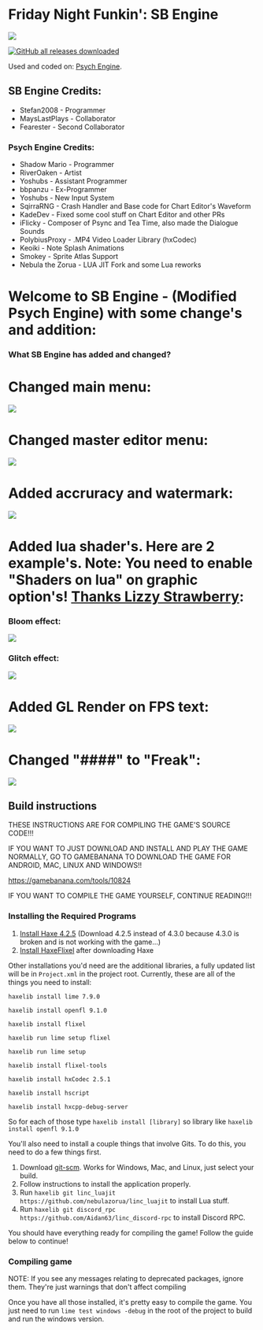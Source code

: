 # Friday Night Funkin': SB Engine
![](https://raw.githubusercontent.com/Stefan2008Git/FNF-SB-Engine/main/documents/SB-Engine.png)

[![GitHub all releases downloaded](https://img.shields.io/github/downloads/Stefan2008Git/FNF-SB-Engine/total?style=flat-square)](https://github.com/Stefan2008Git/FNF-SB-Engine/releases)

Used and coded on: [Psych Engine](https://gamebanana.com/mods/309789).
## SB Engine Credits:
* Stefan2008 - Programmer
* MaysLastPlays - Collaborator
* Fearester - Second Collaborator

### Psych Engine Credits:
* Shadow Mario - Programmer
* RiverOaken - Artist
* Yoshubs - Assistant Programmer
* bbpanzu - Ex-Programmer
* Yoshubs - New Input System
* SqirraRNG - Crash Handler and Base code for Chart Editor's Waveform
* KadeDev - Fixed some cool stuff on Chart Editor and other PRs
* iFlicky - Composer of Psync and Tea Time, also made the Dialogue Sounds
* PolybiusProxy - .MP4 Video Loader Library (hxCodec)
* Keoiki - Note Splash Animations
* Smokey - Sprite Atlas Support
* Nebula the Zorua - LUA JIT Fork and some Lua reworks


# Welcome to SB Engine - (Modified Psych Engine) with some change's and addition: 
### What SB Engine has added and changed?
# Changed main menu: 
![](https://raw.githubusercontent.com/Stefan2008Git/FNF-SB-Engine/main/documents/Example_1.png)

# Changed master editor menu:
![](https://raw.githubusercontent.com/Stefan2008Git/FNF-SB-Engine/main/documents/Example_2.png)

# Added accruracy and watermark:
![](https://raw.githubusercontent.com/Stefan2008Git/FNF-SB-Engine/main/documents/Example_3.png)

# Added lua shader's. Here are 2 example's. Note: You need to enable "Shaders on lua" on graphic option's! [Thanks Lizzy Strawberry](https://www.youtube.com/@LizzyStrawberry):
### Bloom effect:
![](https://raw.githubusercontent.com/Stefan2008Git/FNF-SB-Engine/main/documents/Example_4.png)
### Glitch effect:
![](https://raw.githubusercontent.com/Stefan2008Git/FNF-SB-Engine/main/documents/Example_5.png)

# Added GL Render on FPS text:
![](https://raw.githubusercontent.com/Stefan2008Git/FNF-SB-Engine/main/documents/Example_7.png)

# Changed "####" to "Freak":
![](https://raw.githubusercontent.com/Stefan2008Git/FNF-SB-Engine/main/documents/Example_6.png)

## Build instructions

THESE INSTRUCTIONS ARE FOR COMPILING THE GAME'S SOURCE CODE!!!

IF YOU WANT TO JUST DOWNLOAD AND INSTALL AND PLAY THE GAME NORMALLY, GO TO GAMEBANANA TO DOWNLOAD THE GAME FOR ANDROID, MAC, LINUX AND WINDOWS!!

https://gamebanana.com/tools/10824

IF YOU WANT TO COMPILE THE GAME YOURSELF, CONTINUE READING!!!

### Installing the Required Programs

1. [Install Haxe 4.2.5](https://haxe.org/download/version/4.2.5/) (Download 4.2.5 instead of 4.3.0 because 4.3.0 is broken and is not working with the game...)
2. [Install HaxeFlixel](https://haxeflixel.com/documentation/install-haxeflixel/) after downloading Haxe

Other installations you'd need are the additional libraries, a fully updated list will be in `Project.xml` in the project root. Currently, these are all of the things you need to install:

``haxelib install lime 7.9.0``

``haxelib install openfl 9.1.0``

``haxelib install flixel``

``haxelib run lime setup flixel``

``haxelib run lime setup``

``haxelib install flixel-tools``

``haxelib install hxCodec 2.5.1``

``haxelib install hscript``

``haxelib install hxcpp-debug-server``

  So for each of those type `haxelib install [library]` so library like `haxelib install openfl 9.1.0`

You'll also need to install a couple things that involve Gits. To do this, you need to do a few things first.
1. Download [git-scm](https://git-scm.com/downloads). Works for Windows, Mac, and Linux, just select your build.
2. Follow instructions to install the application properly.
3. Run `haxelib git linc_luajit https://github.com/nebulazorua/linc_luajit` to install Lua stuff.
4. Run `haxelib git discord_rpc https://github.com/Aidan63/linc_discord-rpc` to install Discord RPC.

You should have everything ready for compiling the game! Follow the guide below to continue!

### Compiling game
NOTE: If you see any messages relating to deprecated packages, ignore them. They're just warnings that don't affect compiling

Once you have all those installed, it's pretty easy to compile the game. You just need to run `lime test windows -debug` in the root of the project to build and run the windows version.